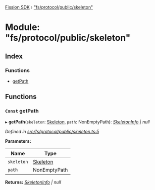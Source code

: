 [Fission SDK](../README.md) › ["fs/protocol/public/skeleton"](_fs_protocol_public_skeleton_.md)

# Module: "fs/protocol/public/skeleton"

## Index

### Functions

* [getPath](_fs_protocol_public_skeleton_.md#const-getpath)

## Functions

### `Const` getPath

▸ **getPath**(`skeleton`: [Skeleton](_fs_protocol_public_types_.md#skeleton), `path`: NonEmptyPath): *[SkeletonInfo](_fs_protocol_public_types_.md#skeletoninfo) | null*

*Defined in [src/fs/protocol/public/skeleton.ts:5](https://github.com/fission-suite/webnative/blob/3b06253/src/fs/protocol/public/skeleton.ts#L5)*

**Parameters:**

Name | Type |
------ | ------ |
`skeleton` | [Skeleton](_fs_protocol_public_types_.md#skeleton) |
`path` | NonEmptyPath |

**Returns:** *[SkeletonInfo](_fs_protocol_public_types_.md#skeletoninfo) | null*
